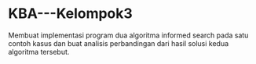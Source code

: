 # KBA---Kelompok3
Membuat implementasi program dua algoritma informed search pada satu contoh kasus dan buat analisis perbandingan dari hasil solusi kedua algoritma tersebut.
